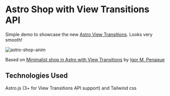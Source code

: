 # Astro Shop with View Transitions API

Simple demo to showcase the new [Astro View Transitions](https://docs.astro.build/en/guides/view-transitions/). Looks very smooth!

![astro-shop-anim](https://github.com/igorm84/astro-shop/assets/16727448/41c97e04-dc16-48d3-b77d-73a3ec898000)

Based on [Minimalist shop in Astro with View Transitions](https://github.com/igorm84/astro-shop) by [Igor M. Penaque](https://github.com/igorm84)

## Technologies Used

Astro.js (3+ for View Transitions API support) and Tailwind css
